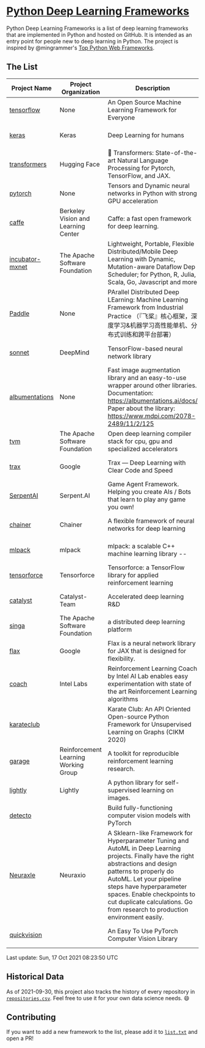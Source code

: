 # [Python Deep Learning Frameworks](https://www.github.com/shimst3r/python-deep-learning-frameworks)

Python Deep Learning Frameworks is a list of deep learning frameworks that are implemented in Python and hosted on GitHub. It is intended as an entry point for people new to deep learning in Python. The project is inspired by @mingrammer's [Top Python Web Frameworks](https://github.com/mingrammer/python-web-framework-stars).

## The List

| Project Name | Project Organization | Description | Stars | Forks | Open Issues | Last Commit |
| ------------ | -------------------- | ----------- | ----: | ----: | ----------: | ----------- |
| [tensorflow](https://tensorflow.org) | None | An Open Source Machine Learning Framework for Everyone | 159915 | 85649 | 3190 | 0 day(s) ago |
| [keras](http://keras.io/) | Keras | Deep Learning for humans | 52867 | 18843 | 304 | 0 day(s) ago |
| [transformers](https://huggingface.co/transformers) | Hugging Face | 🤗 Transformers: State-of-the-art Natural Language Processing for Pytorch, TensorFlow, and JAX. | 52575 | 12497 | 432 | 0 day(s) ago |
| [pytorch](https://pytorch.org) | None | Tensors and Dynamic neural networks in Python with strong GPU acceleration | 51450 | 14075 | 10089 | 0 day(s) ago |
| [caffe](http://caffe.berkeleyvision.org/) | Berkeley Vision and Learning Center | Caffe: a fast open framework for deep learning. | 31998 | 18895 | 1173 | 0 day(s) ago |
| [incubator-mxnet](https://mxnet.apache.org) | The Apache Software Foundation | Lightweight, Portable, Flexible Distributed/Mobile Deep Learning with Dynamic, Mutation-aware Dataflow Dep Scheduler; for Python, R, Julia, Scala, Go, Javascript and more | 19691 | 6874 | 1949 | 0 day(s) ago |
| [Paddle](http://www.paddlepaddle.org/) | None | PArallel Distributed Deep LEarning: Machine Learning Framework from Industrial Practice （『飞桨』核心框架，深度学习&机器学习高性能单机、分布式训练和跨平台部署） | 16711 | 4065 | 2840 | 0 day(s) ago |
| [sonnet](https://sonnet.dev/) | DeepMind | TensorFlow-based neural network library | 9032 | 1294 | 23 | 2 day(s) ago |
| [albumentations](https://albumentations.ai) | None | Fast image augmentation library and an easy-to-use wrapper around other libraries. Documentation:  https://albumentations.ai/docs/ Paper about the library: https://www.mdpi.com/2078-2489/11/2/125 | 8946 | 1141 | 233 | 0 day(s) ago |
| [tvm](https://tvm.apache.org/) | The Apache Software Foundation | Open deep learning compiler stack for cpu, gpu and specialized accelerators | 7241 | 2214 | 333 | 0 day(s) ago |
| [trax](https://github.com/google/trax) | Google | Trax — Deep Learning with Clear Code and Speed | 6509 | 654 | 83 | 0 day(s) ago |
| [SerpentAI](http://serpent.ai) | Serpent.AI | Game Agent Framework. Helping you create AIs / Bots that learn to play any game you own! | 6057 | 712 | 1 | 1 day(s) ago |
| [chainer](https://chainer.org) | Chainer | A flexible framework of neural networks for deep learning | 5619 | 1376 | 11 | 3 day(s) ago |
| [mlpack](https://www.mlpack.org/) | mlpack | mlpack: a scalable C++ machine learning library --  | 3830 | 1383 | 90 | 0 day(s) ago |
| [tensorforce](https://github.com/tensorforce/tensorforce) | Tensorforce | Tensorforce: a TensorFlow library for applied reinforcement learning | 3036 | 513 | 11 | 1 day(s) ago |
| [catalyst](https://catalyst-team.com) | Catalyst-Team | Accelerated deep learning R&D | 2735 | 342 | 10 | 1 day(s) ago |
| [singa](https://github.com/apache/singa) | The Apache Software Foundation | a distributed deep learning platform | 2365 | 704 | 37 | 0 day(s) ago |
| [flax](https://github.com/google/flax) | Google | Flax is a neural network library for JAX that is designed for flexibility. | 2194 | 264 | 165 | 0 day(s) ago |
| [coach](https://intellabs.github.io/coach/) | Intel Labs | Reinforcement Learning Coach by Intel AI Lab enables easy experimentation with state of the art Reinforcement Learning algorithms | 2059 | 412 | 87 | 0 day(s) ago |
| [karateclub](https://karateclub.readthedocs.io) |  | Karate Club: An API Oriented Open-source Python Framework for Unsupervised Learning on Graphs (CIKM 2020) | 1417 | 169 | 0 | 3 day(s) ago |
| [garage](https://github.com/rlworkgroup/garage) | Reinforcement Learning Working Group | A toolkit for reproducible reinforcement learning research. | 1314 | 240 | 217 | 1 day(s) ago |
| [lightly](https://github.com/lightly-ai/lightly) | Lightly | A python library for self-supervised learning on images. | 1252 | 77 | 51 | 2 day(s) ago |
| [detecto](https://detecto.readthedocs.io/) |  | Build fully-functioning computer vision models with PyTorch | 508 | 84 | 26 | 6 day(s) ago |
| [Neuraxle](https://www.neuraxle.org/) | Neuraxio | A Sklearn-like Framework for Hyperparameter Tuning and AutoML in Deep Learning projects. Finally have the right abstractions and design patterns to properly do AutoML. Let your pipeline steps have hyperparameter spaces. Enable checkpoints to cut duplicate calculations. Go from research to production environment easily. | 457 | 51 | 142 | 0 day(s) ago |
| [quickvision](https://github.com/oke-aditya/quickvision) |  | An Easy To Use PyTorch Computer Vision Library | 47 | 3 | 19 | 13 day(s) ago |

Last update: Sun, 17 Oct 2021 08:23:50 UTC

## Historical Data

As of 2021-09-30, this project also tracks the history of every repository in [`repositories.csv`](./repositories.csv). Feel free to use it for your own data science needs. :smile:

## Contributing

If you want to add a new framework to the list, please add it to [`list.txt`](./python-deep-learning-frameworks/list.txt) and open a PR!